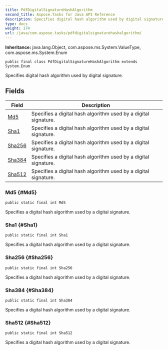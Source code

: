 ```yaml
---
title: PdfDigitalSignatureHashAlgorithm
second_title: Aspose.Tasks for Java API Reference
description: Specifies digital hash algorithm used by digital signature.
type: docs
weight: 174
url: /java/com.aspose.tasks/pdfdigitalsignaturehashalgorithm/
---
```


**Inheritance:**
java.lang.Object, com.aspose.ms.System.ValueType, com.aspose.ms.System.Enum
```
public final class PdfDigitalSignatureHashAlgorithm extends System.Enum
```

Specifies digital hash algorithm used by digital signature.
## Fields

| Field | Description |
| --- | --- |
| [Md5](#Md5) | Specifies a digital hash algorithm used by a digital signature. |
| [Sha1](#Sha1) | Specifies a digital hash algorithm used by a digital signature. |
| [Sha256](#Sha256) | Specifies a digital hash algorithm used by a digital signature. |
| [Sha384](#Sha384) | Specifies a digital hash algorithm used by a digital signature. |
| [Sha512](#Sha512) | Specifies a digital hash algorithm used by a digital signature. |
### Md5 {#Md5}
```
public static final int Md5
```


Specifies a digital hash algorithm used by a digital signature.

### Sha1 {#Sha1}
```
public static final int Sha1
```


Specifies a digital hash algorithm used by a digital signature.

### Sha256 {#Sha256}
```
public static final int Sha256
```


Specifies a digital hash algorithm used by a digital signature.

### Sha384 {#Sha384}
```
public static final int Sha384
```


Specifies a digital hash algorithm used by a digital signature.

### Sha512 {#Sha512}
```
public static final int Sha512
```


Specifies a digital hash algorithm used by a digital signature.

